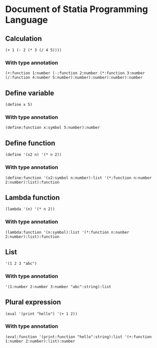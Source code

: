 # Document of Statia Programming Language

## Calculation
```
(+ 1 (- 2 (* 3 (/ 4 5))))
```

### With type annotation
```
(+:function 1:number (-:function 2:number (*:function 3:number (/:function 4:number 5:number):number):number):number):number
```

## Define variable
```
(define x 5)
```

### With type annotation
```
(define:function x:symbol 5:number):number
```

## Define function
```
(define '(x2 n) '(* n 2))
```

### With type annotation
```
(define:function '(x2:symbol n:number):list '(*:function n:number 2:number):list):function
```

## Lambda function
```
(lambda '(n) '(* n 2))
```

### With type annotation
```
(lambda:function '(n:symbol):list '(*:function n:nunber 2:number):list):function
```

## List
```
'(1 2 3 "abc")
```

### With type annotation
```
'(1:number 2:number 3:number "abc":string):list
```

## Plural expression
```
(eval '(print "hello") '(+ 1 2))
```

### With type annotation
```
(eval:function '(print:function "hello":string):list '(+:function 1:number 2:number):list):number
```
